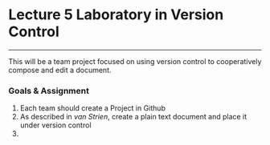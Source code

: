 # Lecture 5 Laboratory in Version Control
___
This will be a team project focused on using version control to cooperatively compose and edit a document.

### Goals & Assignment
1. Each team should create a Project in Github 
2. As described in _van Strien_, create a plain text document and place it under version control
3. 
